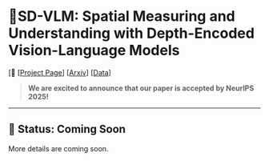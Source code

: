 # 👷SD-VLM: Spatial Measuring and Understanding with Depth-Encoded Vision-Language Models


[📢 [[Project Page](https://cpystan.github.io/SD_VLM_pages/)] [[Arxiv](https://arxiv.org/abs/2509.17664)]  [[Data](https://huggingface.co/datasets/cpystan/MSMU)] 



> **We are excited to announce that our paper is accepted by NeurIPS 2025!**

---

## 🚧 Status: Coming Soon
More details are coming soon.

